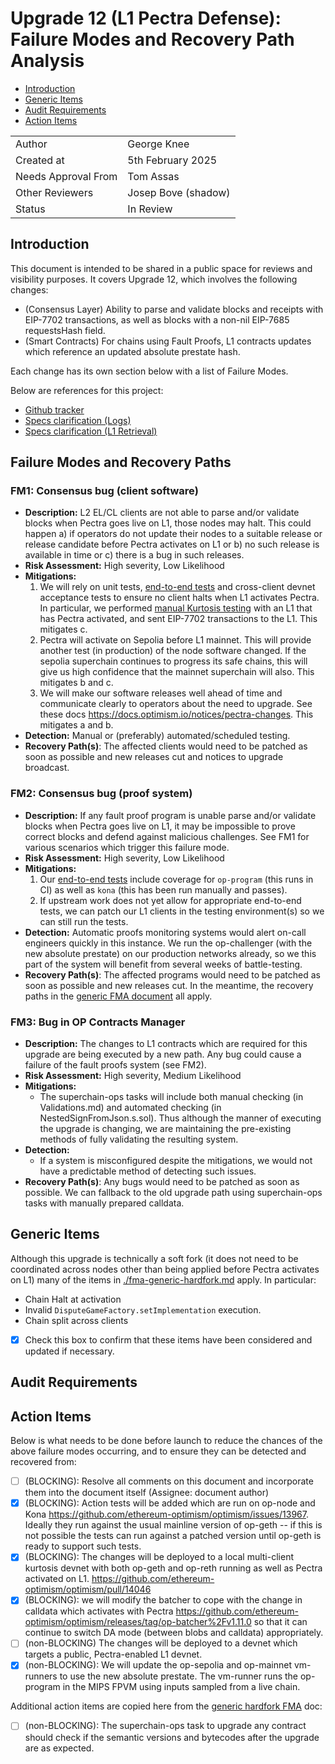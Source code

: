# Upgrade 12 (L1 Pectra Defense): Failure Modes and Recovery Path Analysis

<!-- START doctoc generated TOC please keep comment here to allow auto update -->
<!-- DON'T EDIT THIS SECTION, INSTEAD RE-RUN doctoc TO UPDATE -->

- [Introduction](#introduction)
- [Generic Items](#generic-items)
- [Audit Requirements](#audit-requirements)
- [Action Items](#action-items)

<!-- END doctoc generated TOC please keep comment here to allow auto update -->

|                     |                   |
| ------------------- | ----------------- |
| Author              | George Knee       |
| Created at          | 5th February 2025 |
| Needs Approval From |      Tom Assas    |
| Other Reviewers     | Josep Bove (shadow) |
| Status              | In Review         |

## Introduction

This document is intended to be shared in a public space for reviews and visibility purposes. It covers Upgrade 12, which involves the following changes:

- (Consensus Layer) Ability to parse and validate blocks and receipts with EIP-7702 transactions, as well as blocks with a non-nil EIP-7685 requestsHash field.
- (Smart Contracts) For chains using Fault Proofs, L1 contracts updates which reference an updated absolute prestate hash.

Each change has its own section below with a list of Failure Modes.

Below are references for this project:

- [Github tracker](https://github.com/orgs/ethereum-optimism/projects/117/views/9)
- [Specs clarification (Logs)](https://specs.optimism.io/protocol/derivation.html#on-future-proof-transaction-log-derivation)
- [Specs clarification (L1 Retrieval)](https://specs.optimism.io/protocol/derivation.html#l1-retrieval)

## Failure Modes and Recovery Paths

### FM1: Consensus bug (client software)

- **Description:** L2 EL/CL clients are not able to parse and/or validate blocks when Pectra goes live on L1, those nodes may halt. This could happen a) if operators do not update their nodes to a suitable release or release candidate before Pectra activates on L1 or b) no such release is available in time or c) there is a bug in such releases.
- **Risk Assessment:** High severity, Low Likelihood
- **Mitigations:**
  1. We will rely on unit tests, [end-to-end tests](https://github.com/ethereum-optimism/optimism/pull/14006) and cross-client devnet acceptance tests to ensure no client halts when L1 activates Pectra. In particular, we performed [manual Kurtosis testing](https://github.com/ethereum-optimism/optimism/pull/14046) with an L1 that has Pectra activated, and sent EIP-7702 transactions to the L1. This mitigates c.
  2. Pectra will activate on Sepolia before L1 mainnet. This will provide another test (in production) of the node software changed. If the sepolia superchain continues to progress its safe chains, this will give us high confidence that the mainnet superchain will also. This mitigates b and c.
  3. We will make our software releases well ahead of time and communicate clearly to operators about the need to upgrade. See these docs https://docs.optimism.io/notices/pectra-changes. This mitigates a and b.
- **Detection:** Manual or (preferably) automated/scheduled testing.
- **Recovery Path(s)**: The affected clients would need to be patched as soon as possible and new releases cut and notices to upgrade broadcast.

### FM2: Consensus bug (proof system)

- **Description:** If any fault proof program is unable parse and/or validate blocks when Pectra goes live on L1, it may be impossible to prove correct blocks and defend against malicious challenges. See FM1 for various scenarios which trigger this failure mode.
- **Risk Assessment:** High severity, Low Likelihood
- **Mitigations:**
  1. Our [end-to-end tests](https://github.com/ethereum-optimism/optimism/pull/14006) include coverage for `op-program` (this runs in CI) as well as `kona` (this has been run manually and passes).
  2. If upstream work does not yet allow for appropriate end-to-end tests, we can patch our L1 clients in the testing environment(s) so we can still run the tests.
- **Detection:** Automatic proofs monitoring systems would alert on-call engineers quickly in this instance. We run the op-challenger (with the new absolute prestate) on our production networks already, so we this part of the system will benefit from several weeks of battle-testing.
- **Recovery Path(s)**: The affected programs would need to be patched as soon as possible and new releases cut. In the meantime, the recovery paths in the [generic FMA document](./fma-generic-hardfork.md#invalid-disputegamefactorysetimplementation-execution) all apply.

### FM3: Bug in OP Contracts Manager

- **Description:** The changes to L1 contracts which are required for this upgrade are being executed by a new path. Any bug could cause a failure of the fault proofs system (see FM2).
- **Risk Assessment:** High severity, Medium Likelihood
- **Mitigations:**
  - The superchain-ops tasks will include both manual checking (in Validations.md) and automated checking (in NestedSignFromJson.s.sol). Thus although the manner of executing the upgrade is changing, we are maintaining the
    pre-existing methods of fully validating the resulting system.
- **Detection:**
  - If a system is misconfigured despite the mitigations, we would not have a predictable method of detecting such issues.
- **Recovery Path(s)**: Any bugs would need to be patched as soon as possible. We can fallback to the old upgrade path using superchain-ops tasks with manually prepared calldata.

## Generic Items

Although this upgrade is technically a soft fork (it does not need to be coordinated across nodes other than being applied before Pectra activates on L1) many of the items in [./fma-generic-hardfork.md](./fma-generic-hardfork.md) apply. In particular:

- Chain Halt at activation
- Invalid `DisputeGameFactory.setImplementation` execution.
- Chain split across clients

- [x] Check this box to confirm that these items have been considered and updated if necessary.

## Audit Requirements

## Action Items

Below is what needs to be done before launch to reduce the chances of the above failure modes occurring, and to ensure they can be detected and recovered from:

- [ ] (BLOCKING): Resolve all comments on this document and incorporate them into the document itself (Assignee: document author)
- [x] (BLOCKING): Action tests will be added which are run on op-node and Kona https://github.com/ethereum-optimism/optimism/issues/13967. Ideally they run against the usual mainline version of op-geth -- if this is not possible the tests can run against a patched version until op-geth is ready to support such tests.
- [x] (BLOCKING): The changes will be deployed to a local multi-client kurtosis devnet with both op-geth and op-reth running as well as Pectra activated on L1. https://github.com/ethereum-optimism/optimism/pull/14046
- [x] (BLOCKING): we will modify the batcher to cope with the change in calldata which activates with Pectra https://github.com/ethereum-optimism/optimism/releases/tag/op-batcher%2Fv1.11.0 so that it can continue to switch DA mode (between blobs and calldata) appropriately.
- [ ] (non-BLOCKING) The changes will be deployed to a devnet which targets a public, Pectra-enabled L1 devnet.
- [x] (non-BLOCKING): We will update the op-sepolia and op-mainnet vm-runners to use the new absolute prestate. The vm-runner runs the op-program in the MIPS FPVM using inputs sampled from a live chain.

Additional action items are copied here from the [generic hardfork FMA](./fma-generic-hardfork.md) doc:

- [ ] (non-BLOCKING): The superchain-ops task to upgrade any contract should check if the semantic versions and bytecodes after the upgrade are as expected.
